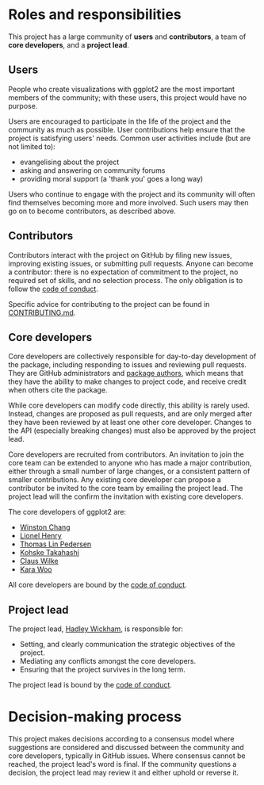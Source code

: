 <!-- This is heavily adapted version of
the Benevolent dictator governance model by Ross
Gardler and Gabriel Hanganu licensed under a Creative Commons 
Attribution-ShareAlike 4.0 International License. -->

# Roles and responsibilities

This project has a large community of __users__ and __contributors__, a team of __core developers__, and a __project lead__.

## Users

People who create visualizations with ggplot2 are the most important members of the community; with these users, this project would have no purpose.

Users are encouraged to participate in the life of the project and the community as much as possible. User contributions help ensure that the project is satisfying users' needs. Common user activities include (but are not limited to):

- evangelising about the project
- asking and answering on community forums
- providing moral support (a 'thank you' goes a long way)

Users who continue to engage with the project and its community will often find themselves becoming more and more involved. Such users may then go on to become contributors, as described above.

## Contributors

Contributors interact with the project on GitHub by filing new issues, improving existing issues, or submitting pull requests. Anyone can become a contributor: there is no expectation of commitment to the project, no required set of skills, and no selection process. The only obligation is to follow the [code of conduct](CODE_OF_CONDUCT.md).

Specific advice for contributing to the project can be found in
[CONTRIBUTING.md](https://github.com/tidyverse/ggplot2/blob/master/CONTRIBUTING.md).

## Core developers

Core developers are collectively responsible for day-to-day development of the package, including responding to issues and reviewing pull requests. They are GitHub administrators and [package authors](https://github.com/tidyverse/ggplot2/blob/master/DESCRIPTION#L8), which means that they have the ability to make changes to project code, and receive credit when others cite the package.

While core developers can modify code directly, this ability is rarely used. Instead, changes are proposed as pull requests, and are only merged after they have been reviewed by at least one other core developer. Changes to the API (especially breaking changes) must also be approved by the project lead. 

Core developers are recruited from contributors. An invitation to join the core team can be extended to anyone who has made a major contribution, either through a small number of large changes, or a consistent pattern of smaller contributions. Any existing core developer can propose a contributor be invited to the core team by emailing the project lead. The project lead will the confirm the invitation with existing core developers.

The core developers of ggplot2 are:

* [Winston Chang](https://github.com/wch)
* [Lionel Henry](https://github.com/lionel-)
* [Thomas Lin Pedersen](https://github.com/thomasp85)
* [Kohske Takahashi](https://github.com/kohske)
* [Claus Wilke](https://github.com/clauswilke)
* [Kara Woo](https://github.com/karawoo)

All core developers are bound by the [code of conduct](CODE_OF_CONDUCT.md).

## Project lead

The project lead, [Hadley Wickham](http://github.com/hadley), is responsible for:

* Setting, and clearly communication the strategic objectives of the project.
* Mediating any conflicts amongst the core developers.
* Ensuring that the project survives in the long term.

The project lead is bound by the [code of conduct](CODE_OF_CONDUCT.md).

# Decision-making process

This project makes decisions according to a consensus model where suggestions are considered and discussed between the community and core developers, typically in GitHub issues. Where consensus cannot be reached, the project lead's word is final. If the community questions a decision, the project lead may review it and either uphold or reverse it.
